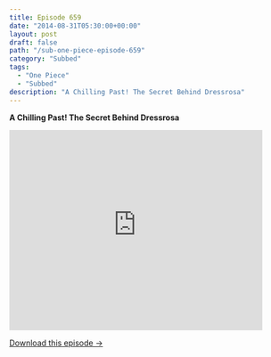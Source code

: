 ```yaml
---
title: Episode 659
date: "2014-08-31T05:30:00+00:00"
layout: post
draft: false
path: "/sub-one-piece-episode-659"
category: "Subbed"
tags:
  - "One Piece"
  - "Subbed"
description: "A Chilling Past! The Secret Behind Dressrosa"
---
```


**A Chilling Past! The Secret Behind Dressrosa**

<iframe width="640" height="360" src="https://www.rapidvideo.com/e/G6FRPG7J6Z" frameborder="0" marginwidth=0 marginheight=0 scrolling=no allowfullscreen style="max-width:90%;"></iframe>

<a href="http://ouo.io/qs/eCodkFEQ?s=https://www.rapidvideo.com/d/G6FRPG7J6Z" class="styled_a">Download this episode →</a>

